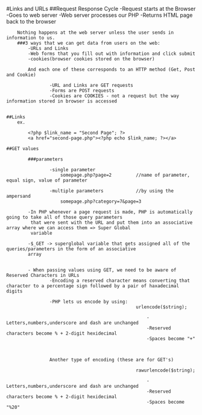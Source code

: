 #Links and URLs
	##Request Response Cycle
		-Request starts at the Browser
		-Goes to web server
		-Web server processes our PHP
		-Returns HTML page back to the browser

		Nothing happens at the web server unless the user sends in information to us.
		###3 ways that we can get data from users on the web:
			-URLs and Links
			-Web forms that you fill out with information and click submit
			-cookies(browser cookies stored on the browser)

			And each one of these corresponds to an HTTP method (Get, Post and Cookie)

					-URL and Links are GET requests
					-Forms are POST requests
					-Cookies are COOKIES - not a request but the way information stored in browser is accessed


	##Links
		ex.

			<?php $link_name = "Second Page"; ?>
			<a href="second-page.php"><?php echo $link_name; ?></a>	

    ##GET values

			###parameters
    			
    				-single parameter
    					somepage.php?page=2  		//name of parameter, equal sign, value of parameter
			
					-multiple parameters			//by using the ampersand 
						somepage.php?category=7&page=3

			-In PHP whenever a page request is made, PHP is automatically going to take all of those query parameters
			 that were sent with the URL and put them into an associative array where we can access them => Super Global
			 variable

			-$_GET -> superglobal variable that gets assigned all of the queries/parameters in the form of an associative
			array


			- When passing values using GET, we need to be aware of Reserved Characters in URLs
					-Encoding a reserved character means converting that character to a percentage sign followed by a pair of haxadecimal digits

					-PHP lets us encode by using:
													urlencode($string);

														-Letters,numbers,underscore and dash are unchanged
														-Reserved characters become % + 2-digit hexidecimal
														-Spaces become "+"



					Another type of encoding (these are for GET's)

													rawurlencode($string);

														-Letters,numbers,underscore and dash are unchanged
														-Reserved characters become % + 2-digit hexidecimal
														-Spaces become "%20"


